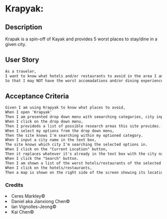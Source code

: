 # Krapyak:
## Description
Krapak is a spin-off of Kayak and provides 5 worst places to stay/dine in a given city.

## User Story

```md
As a traveler,
I want to know what hotels and/or restaurants to avoid in the area I am staying,
So that I may NOT have the worst accomadations and/or dining experience.
```

## Acceptance Criteria

```md
Given I am using Krapyak to know what places to avoid,
When I open 'Krapyak'
Then I am presented drop down menu with seearching categories, city input box, a globe icon for "Currnet Location" button, and a maginifying glass icon for the "Search" button.
When I click on the drop down menu,
Then I provideds a list of possible research areas this site provides.
When I select my options from the drop down menu,
Then the site knows I'm searching within my optioned category.
When I input a city name in the text box, 
The site knows which city I'm searching the selected options in.
When I click on the "Current Location" button,
Then it replaces whatever it's already in the text box with the city name I'm currently in.
When I click the "Search" button.
Then I am shown a list of the worst hotels/restaurants of the selected city.
When I click on the hotels/restaurants, 
Then a map is shown on the right side of the screen showing its location.
```

### Credits
<li>Ceres Markley© </li>
<li>Daniel aka Jianxiong Chen© </li>
<li>Ian Vignolles-Jeong© </li>
<li>Kai Chen© </li>
